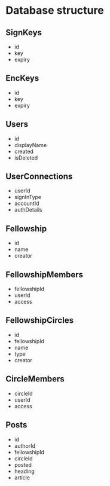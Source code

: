 # Database structure

## SignKeys
  - id
  - key
  - expiry

## EncKeys
  - id
  - key
  - expiry

## Users
  - id
  - displayName
  - created
  - isDeleted

## UserConnections
  - userId
  - signInType
  - accountId
  - authDetails

## Fellowship
  - id
  - name
  - creator

## FellowshipMembers
  - fellowshipId
  - userId
  - access

## FellowshipCircles
  - id
  - fellowshipId
  - name
  - type
  - creator

## CircleMembers
  - circleId
  - userId
  - access

## Posts
  - id
  - authorId
  - fellowshipId
  - circleId
  - posted
  - heading
  - article
